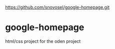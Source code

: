 https://github.com/snovosel/google-homepage.git

# google-homepage
html/css project for the oden project
